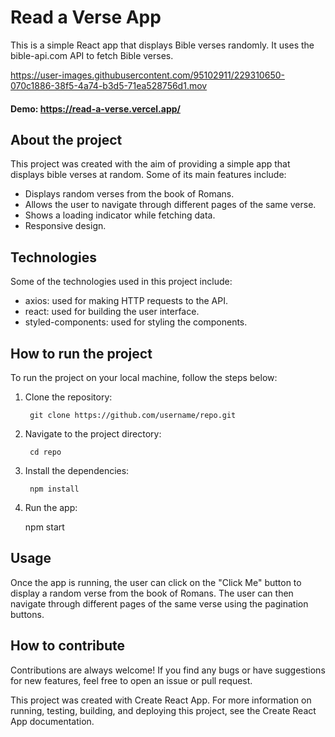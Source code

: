 # Read a Verse App
This is a simple React app that displays Bible verses randomly. It uses the bible-api.com API to fetch Bible verses.



https://user-images.githubusercontent.com/95102911/229310650-070c1886-38f5-4a74-b3d5-71ea528756d1.mov

#### Demo: https://read-a-verse.vercel.app/

## About the project
This project was created with the aim of providing a simple app that displays bible verses at random. Some of its main features include:

- Displays random verses from the book of Romans.
- Allows the user to navigate through different pages of the same verse.
- Shows a loading indicator while fetching data.
- Responsive design.

## Technologies
Some of the technologies used in this project include:

- axios: used for making HTTP requests to the API.
- react: used for building the user interface.
- styled-components: used for styling the components.

## How to run the project
To run the project on your local machine, follow the steps below:

1. Clone the repository:

        git clone https://github.com/username/repo.git
        
2. Navigate to the project directory:

        cd repo
        
3. Install the dependencies:

        npm install
        
4. Run the app:

    npm start
    
## Usage
Once the app is running, the user can click on the "Click Me" button to display a random verse from the book of Romans. The user can then navigate through different pages of the same verse using the pagination buttons.

## How to contribute
Contributions are always welcome! If you find any bugs or have suggestions for new features, feel free to open an issue or pull request.

This project was created with Create React App. For more information on running, testing, building, and deploying this project, see the Create React App documentation.
